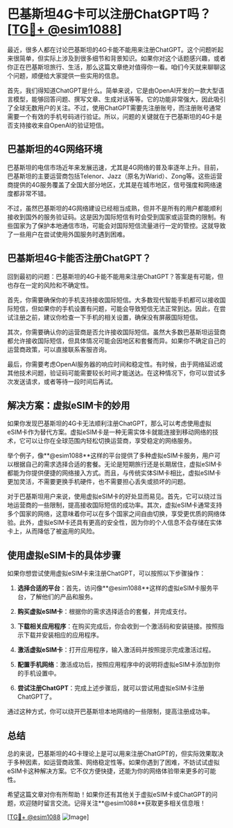 # 巴基斯坦4G卡可以注册ChatGPT吗？[[TG💪+ @esim1088](https://t.me/s/esim1088)]

最近，很多人都在讨论巴基斯坦的4G卡能不能用来注册ChatGPT。这个问题听起来很简单，但实际上涉及到很多细节和背景知识。如果你对这个话题感兴趣，或者你正在巴基斯坦旅行、生活，那么这篇文章绝对值得你一看。咱们今天就来聊聊这个问题，顺便给大家提供一些实用的信息。

首先，我们得知道ChatGPT是什么。简单来说，它是由OpenAI开发的一款大型语言模型，能够回答问题、撰写文章、生成对话等等。它的功能非常强大，因此吸引了全球无数用户的关注。不过，使用ChatGPT需要先注册账号，而注册账号通常需要一个有效的手机号码进行验证。所以，问题的关键就在于巴基斯坦的4G卡是否支持接收来自OpenAI的验证短信。

## 巴基斯坦的4G网络环境

巴基斯坦的电信市场近年来发展迅速，尤其是4G网络的普及率逐年上升。目前，巴基斯坦的主要运营商包括Telenor、Jazz（原名为Warid）、Zong等。这些运营商提供的4G服务覆盖了全国大部分地区，尤其是在城市地区，信号强度和网络速度都非常不错。

不过，虽然巴基斯坦的4G网络建设已经相当成熟，但并不是所有的用户都能顺利接收到国外的服务验证码。这是因为国际短信有时会受到国家或运营商的限制。有些国家为了保护本地通信市场，可能会对国际短信流量进行一定的管控。这就导致了一些用户在尝试使用外国服务时遇到困难。

## 巴基斯坦4G卡能否注册ChatGPT？

回到最初的问题：巴基斯坦的4G卡能不能用来注册ChatGPT？答案是有可能，但也存在一定的风险和不确定性。

首先，你需要确保你的手机支持接收国际短信。大多数现代智能手机都可以接收国际短信，但如果你的手机设置有问题，可能会导致短信无法正常到达。因此，在尝试注册之前，建议你检查一下手机的相关设置，确保没有屏蔽国际短信。

其次，你需要确认你的运营商是否允许接收国际短信。虽然大多数巴基斯坦运营商都允许接收国际短信，但具体情况可能会因地区和套餐而异。如果你不确定自己的运营商政策，可以直接联系客服咨询。

最后，你需要考虑OpenAI服务器的响应时间和稳定性。有时候，由于网络延迟或其他技术问题，验证码可能需要较长时间才能送达。在这种情况下，你可以尝试多次发送请求，或者等待一段时间后再试。

## 解决方案：虚拟eSIM卡的妙用

如果你发现巴基斯坦的4G卡无法顺利注册ChatGPT，那么可以考虑使用虚拟eSIM卡作为替代方案。虚拟eSIM卡是一种无需实体卡就能连接到移动网络的技术，它可以让你在全球范围内轻松切换运营商，享受稳定的网络服务。

举个例子，像**@esim1088**这样的平台提供了多种虚拟eSIM卡服务，用户可以根据自己的需求选择合适的套餐。无论是短期旅行还是长期居住，虚拟eSIM卡都能为你提供便捷的网络接入方式。而且，与传统实体SIM卡相比，虚拟eSIM卡更加灵活，不需要更换手机硬件，也不需要担心丢失或损坏的问题。

对于巴基斯坦用户来说，使用虚拟eSIM卡的好处显而易见。首先，它可以绕过当地运营商的一些限制，提高接收国际短信的成功率。其次，虚拟eSIM卡通常支持多个国家的网络，这意味着你可以在多个国家之间自由切换，享受更优质的网络体验。此外，虚拟eSIM卡还具有更高的安全性，因为你的个人信息不会存储在实体卡上，从而降低了被盗用的风险。

## 使用虚拟eSIM卡的具体步骤

如果你想尝试使用虚拟eSIM卡来注册ChatGPT，可以按照以下步骤操作：

1. **选择合适的平台**：首先，访问像**@esim1088**这样的虚拟eSIM卡服务平台，了解他们的产品和服务。
   
2. **购买虚拟eSIM卡**：根据你的需求选择适合的套餐，并完成支付。

3. **下载相关应用程序**：在购买完成后，你会收到一个激活码和安装链接。按照指示下载并安装相应的应用程序。

4. **激活虚拟eSIM卡**：打开应用程序，输入激活码并按照提示完成激活过程。

5. **配置手机网络**：激活成功后，按照应用程序中的说明将虚拟eSIM卡添加到你的手机设置中。

6. **尝试注册ChatGPT**：完成上述步骤后，就可以尝试用虚拟eSIM卡注册ChatGPT了。

通过这种方式，你可以绕开巴基斯坦本地网络的一些限制，提高注册成功率。

## 总结

总的来说，巴基斯坦的4G卡理论上是可以用来注册ChatGPT的，但实际效果取决于多种因素，如运营商政策、网络稳定性等。如果你遇到了困难，不妨试试虚拟eSIM卡这种解决方案。它不仅方便快捷，还能为你的网络体验带来更多的可能性。

希望这篇文章对你有所帮助！如果你还有其他关于虚拟eSIM卡或ChatGPT的问题，欢迎随时留言交流。记得关注**@esim1088**获取更多相关信息哦！

[[TG💪+ @esim1088](https://t.me/s/esim1088) ![Image](https://i.postimg.cc/4NQfJmqS/Snipaste-2025-05-13-00-14-12.png)]
